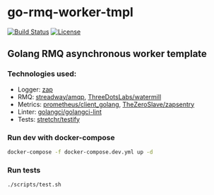 # go-rmq-worker-tmpl

[![Build Status](https://github.com/pog7x/go-rmq-worker-tmpl/actions/workflows/go.yml/badge.svg)](https://github.com/pog7x/go-rmq-worker-tmpl/actions/workflows/go.yml)
[![License](https://img.shields.io/badge/License-MIT-blue.svg)](https://github.com/pog7x/go-rmq-worker-tmpl/blob/master/LICENSE)

## Golang RMQ asynchronous worker template

### Technologies used:
- Logger: [zap](https://github.com/uber-go/zap)
- RMQ: [streadway/amqp](https://github.com/streadway/amqp), [ThreeDotsLabs/watermill](https://github.com/ThreeDotsLabs/watermill)
- Metrics: [prometheus/client_golang](https://github.com/prometheus/client_golang), [TheZeroSlave/zapsentry](https://github.com/TheZeroSlave/zapsentry)
- Linter: [golangci/golangci-lint](https://github.com/golangci/golangci-lint)
- Tests: [stretchr/testify](https://github.com/stretchr/testify)

### Run dev with docker-compose
```bash
docker-compose -f docker-compose.dev.yml up -d 
```

### Run tests
```bash
./scripts/test.sh
```